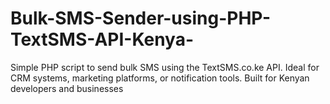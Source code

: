 # Bulk-SMS-Sender-using-PHP-TextSMS-API-Kenya-
Simple PHP script to send bulk SMS using the TextSMS.co.ke API. Ideal for CRM systems, marketing platforms, or notification tools. Built for Kenyan developers and businesses
